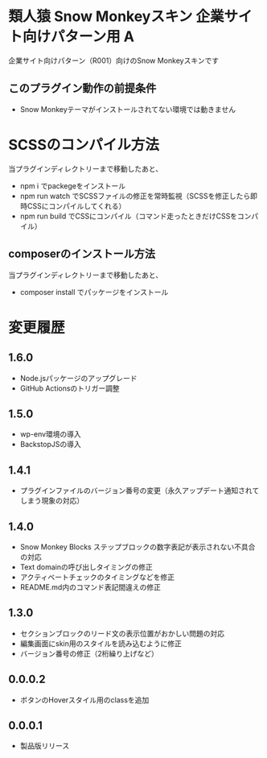 # 類人猿 Snow Monkeyスキン 企業サイト向けパターン用 A
企業サイト向けパターン（R001）向けのSnow Monkeyスキンです

## このプラグイン動作の前提条件
- Snow Monkeyテーマがインストールされてない環境では動きません

# SCSSのコンパイル方法
当プラグインディレクトリーまで移動したあと、

- npm i でpackegeをインストール
- npm run watch でSCSSファイルの修正を常時監視（SCSSを修正したら即時CSSにコンパイルしてくれる）
- npm run build でCSSにコンパイル（コマンド走ったときだけCSSをコンパイル）

## composerのインストール方法
当プラグインディレクトリーまで移動したあと、

- composer install でパッケージをインストール

# 変更履歴
## 1.6.0
- Node.jsパッケージのアップグレード
- GitHub Actionsのトリガー調整
## 1.5.0
- wp-env環境の導入
- BackstopJSの導入

## 1.4.1
- プラグインファイルのバージョン番号の変更（永久アップデート通知されてしまう現象の対応）

## 1.4.0
- Snow Monkey Blocks ステップブロックの数字表記が表示されない不具合の対応
- Text domainの呼び出しタイミングの修正
- アクティベートチェックのタイミングなどを修正
- README.md内のコマンド表記間違えの修正

## 1.3.0
- セクションブロックのリード文の表示位置がおかしい問題の対応
- 編集画面にskin用のスタイルを読み込むように修正
- バージョン番号の修正（2桁繰り上げなど）

## 0.0.0.2
- ボタンのHoverスタイル用のclassを追加

## 0.0.0.1
- 製品版リリース

